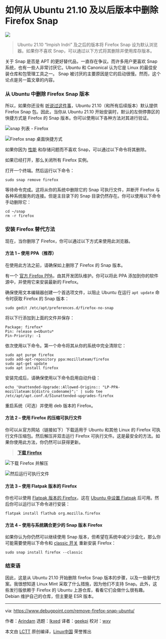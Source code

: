 [#]: subject: "How to Remove Firefox Snap from Ubuntu (21.10 +)"
[#]: via: "https://www.debugpoint.com/remove-firefox-snap-ubuntu/"
[#]: author: "Arindam https://www.debugpoint.com/author/admin1/"
[#]: collector: "lkxed"
[#]: translator: "geekpi"
[#]: reviewer: "wxy"
[#]: publisher: "wxy"
[#]: url: "https://linux.cn/article-15247-1.html"

如何从 Ubuntu 21.10 及以后版本中删除 Firefox Snap
======

![](https://img.linux.net.cn/data/attachment/album/202211/13/112531vis11sa2z1jbs215.jpg)

> Ubuntu 21.10 “Impish Indri” 及之后的版本将 Firefox Snap 设为默认浏览器。如果你不喜欢 Snap，可以通过以下方式将其删除并使用库存版本。

关于 Snap 是否是 APT 的更好替代品，一直存在争议。而许多用户更喜欢 Snap 系统，也有一些人非常讨厌它。Ubuntu 和 Canonical 认为它是 Linux 的最佳安装仓库和包管理工具之一。 Snap 被讨厌的主要原因是它的启动很慢。然而，这个论点是另一篇文章的内容。

### 从 Ubuntu 中删除 Firefox Snap 版本

所以，如果你还没有 [听说过这件事][1]，Ubuntu 21.10（和所有后续版本）默认提供 Firefox Snap 包。因此，当你从 Ubuntu 21.10 开始安装时，默认的左侧停靠区的快捷方式是 Firefox 的 Snap 版本。你可以使用以下各种方法对其进行验证。

![snap 列表 - Firefox][2]

![Firefox snap 桌面快捷方式][3]

如果你因为 [性能][4] 和存储问题而不喜欢 Snap，可以通过以下命令将其删除。

如果已经打开，那么关闭所有 Firefox 实例。

打开一个终端。然后运行以下命令：

```
sudo snap remove firefox
```

等待命令完成。这将从你的系统中删除它的 Snap 可执行文件，并断开 Firefox 与各种系统服务的连接。但是主目录下的 Snap 目录仍然存在。你可以使用以下命令手动删除它：

```
cd ~/snap
rm -r firefox
```

### 安装 Firefox 替代方法

现在，当你删除了 Firefox，你可以通过以下方式来使用此浏览器。

#### 方法 1 – 使用 PPA（推荐）

在使用此方法之前，请确保如上删除了 Firefox 的 Snap 版本。

有一个 [官方 Firefox PPA][5]，由其开发团队维护。你可以将此 PPA 添加到你的软件源中，并使用它来安装最新的 Firefox。

确保使用文本编辑器创建一个首选项文件，以阻止 Ubuntu 在运行 `apt update` 命令时获取 Firefox 的 Snap 版本：

```
sudo gedit /etc/apt/preferences.d/firefox-no-snap
```

将以下行添加到上面的文件并保存：

```
Package: firefox*
Pin: release o=Ubuntu*
Pin-Priority: -1
```

依次使用以下命令。第一个命令将其从你的系统中完全清除它：

```
sudo apt purge firefox
sudo add-apt-repository ppa:mozillateam/firefox
sudo apt-get update
sudo apt install firefox
```

安装完成后，请确保使用以下命令启用自动升级：

```
echo 'Unattended-Upgrade::Allowed-Origins:: "LP-PPA-mozillateam:${distro_codename}";' | sudo tee /etc/apt/apt.conf.d/51unattended-upgrades-firefox
```

重启系统（可选）并使用 deb 版本的 Firefox。

#### 方法 2 – 使用 Firefox 的压缩可执行文件

你可以从官方网站（链接如下）下载适用于 Ubuntu 和其他 Linux 的 Firefox 可执行文件压缩包。然后解压并双击运行 Firefox 可执行文件。这是最安全的方法。如果你使用此方法，你仍然可以获得更新。

> **[下载 Firefox][6]**

![下载 Firefox 并解压][7]

![然后运行可执行文件][8]

#### 方法 3 – 使用 Flatpak 版本的 Firefox 

你也可以使用 [Flatpak 版本的 Firefox][9]，这在 [Ubuntu 中设置 Flatpak][10] 后可用。然后你可以运行以下命令进行安装：

```
flatpak install flathub org.mozilla.firefox
```

#### 方法 4 – 使用与系统耦合更少的 Snap 版本 Firefox 

如果你认为你仍然可以继续使用 Snap 版本，但希望在系统中减少沙盒化，那么你可能需要使用以下命令和 [classic 开关][11] 重新安装 Firefox：

```
sudo snap install firefox --classic
```

### 结束语

因此，这是从 Ubuntu 21.10 开始删除 firefox Snap 版本的步骤，以及一些替代方案。我很想知道 Linux Mint 采取了什么措施，因为他们不支持 Snap。此外，这些发行版依赖于 Firefox 的 Ubuntu 上游仓库，看看它们会做什么很有趣。Debian 维护自己的仓库，但主要是 ESR 版本。

--------------------------------------------------------------------------------

via: https://www.debugpoint.com/remove-firefox-snap-ubuntu/

作者：[Arindam][a]
选题：[lkxed][b]
译者：[geekpi](https://github.com/geekpi)
校对：[wxy](https://github.com/wxy)

本文由 [LCTT](https://github.com/LCTT/TranslateProject) 原创编译，[Linux中国](https://linux.cn/) 荣誉推出

[a]: https://www.debugpoint.com/author/admin1/
[b]: https://github.com/lkxed
[1]: https://bugs.launchpad.net/ubuntu/+source/ubuntu-release-upgrader/+bug/1943840
[2]: https://www.debugpoint.com/wp-content/uploads/2021/09/snap-list-Firefox.jpg
[3]: https://www.debugpoint.com/wp-content/uploads/2021/09/Firefox-snap-desktop-shortcut-1024x490.jpg
[4]: https://www.debugpoint.com/2021/03/clean-up-snap/
[5]: https://launchpad.net/~mozillateam/+archive/ubuntu/ppa
[6]: https://www.mozilla.org/en-US/firefox/new/
[7]: https://www.debugpoint.com/wp-content/uploads/2021/09/Download-Firefox-and-Extract.jpg
[8]: https://www.debugpoint.com/wp-content/uploads/2021/09/And-then-run-the-executable.jpg
[9]: https://flathub.org/apps/details/org.mozilla.firefox
[10]: https://www.debugpoint.com/2018/07/how-to-install-flatpak-apps-ubuntu-linux/
[11]: https://snapcraft.io/docs/snap-confinement
